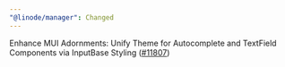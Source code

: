 ```yaml
---
"@linode/manager": Changed
---
```


Enhance MUI Adornments: Unify Theme for Autocomplete and TextField Components via InputBase Styling ([#11807](https://github.com/linode/manager/pull/11807))
